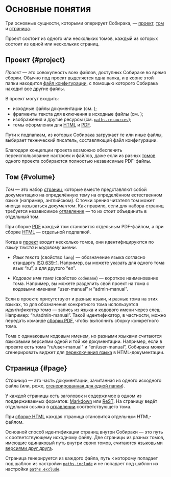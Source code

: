 # Основные понятия

Три основные сущности, которыми оперирует Собирака, — [проект](#project), [том](#volume) и [страница](#page).

Проект состоит из одного или нескольких томов, каждый из которых состоит из одной или нескольких страниц.

## Проект {#project}

_Проект_ — это совокупность всех файлов, доступных Собираке во время сборки. Обычно под проект выделяется одна папка, и в корне этой папки находится [файл конфигурации](../99-reference/1-configuration.md), с помощью которого Собирака находит все другие файлы.

В проект могут входить:

- исходные файлы документации (см. [](02-files.md));
- фрагменты текста для включения в исходные файлы (см. [](../12-syntax/2-jinja.md#includes));
- изображения и другие ресурсы (см. [`paths.resources`](../99-reference/1-configuration.md#volume.paths.resources));
- темы оформления для [HTML](../21-build-html/) и [PDF](../22-build-pdf/).

Пути к подпапкам, из которых Собирака загружает те или иные файлы, выбирает технический писатель, составляющий файл конфигурации.

Благодаря концепции проекта возможно обеспечить переиспользование настроек и файлов, даже если из разных [томов](#volume) одного проекта собираются полностью независимые PDF-файлы.


## Том {#volume}

_Том_ — это набор [страниц](#page), которые вместе представляют собой документацию на определённую тему на определённом естественном языке (например, английском). С точки зрения читателя том может иногда называться _документом_. Как правило, если для набора страниц требуется независимое [оглавление](02-files.md#toc) — то их стоит объединить в отдельный том.

При сборке [PDF](../22-build-pdf/) каждый том становится отдельным PDF-файлом, а при сборке [HTML](../21-build-html/) — отдельной подпапкой.

Когда в [проект](#project) входит несколько томов, они идентифицируются по _языку текста_ и _кодовому имени_.

- _Язык текста_ (свойство `lang`) — обозначение языка согласно стандарту [ISO 639-1](https://en.wikipedia.org/wiki/List_of_ISO_639-1_codes). Например, вы можете указать для одного тома язык “ru”, а для другого “en”.

- _Кодовое имя тома_ (свойство `codename`) — короткое наименование тома. Например, вы можете разделить свой проект на тома с кодовыми именами “user-manual” и “admin-manual”.

Если в проекте присутствуют и разные языки, и разные тома на этих языках, то для обозначения конкретного тома используется _идентификатор тома_ — запись из языка и кодового имени через слеш. Например: “ru/admin-manual”. Такой идентификатор, в частности, можно передать команде [сборки PDF](../22-build-pdf/3-latex.md), чтобы выполнить сборку конкретного тома.

Тома с одинаковым кодовым именем, но разными языками считаются языковыми версиями одной и той же документации. Например, если в проекте есть тома “ru/user-manual” и “en/user-manual”, Собирака может сгенерировать виджет для [переключения языка](03-multilang.md#switching-languages) в HTML-документации.


## Страница {#page}

_Страница_ — это часть документации, зачитанная из одного исходного файла (или, реже, [сгенерированная для одной папки](02-files.md#hierarchy)).

У каждой страницы есть заголовок и содержимое в одном из поддерживаемых форматов: [Markdown](91-markdown.md) или [ReST](92-rest.md). На страницу ведёт отдельная ссылка в [оглавлении](02-files.md#toc) соответствующего тома.

При [сборке HTML](../21-build-html/1-web.md) каждая страница становится отдельным HTML-файлом.

Основной способ идентификации страниц внутри Собираки — это путь к соответствующему исходному файлу. Две страницы из разных томов, имеющие одинаковый путь внутри своих томов, считаются [языковыми версиями друг друга](03-multilang.md#switching-languages).

Страница генерируется из каждого файла, путь к которому попадает под шаблон из настройки [`paths.include`](../99-reference/1-configuration.md#volume.paths.include) и не попадает под шаблон из настройки [`paths.exclude`](../99-reference/1-configuration.md#volume.paths.exclude).